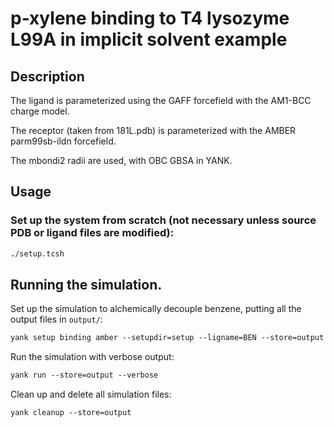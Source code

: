 # p-xylene binding to T4 lysozyme L99A in implicit solvent example

## Description

The ligand is parameterized using the GAFF forcefield with the AM1-BCC charge model.

The receptor (taken from 181L.pdb) is parameterized with the AMBER parm99sb-ildn forcefield.

The mbondi2 radii are used, with OBC GBSA in YANK.

## Usage

### Set up the system from scratch (not necessary unless source PDB or ligand files are modified):
```tcsh
./setup.tcsh
```

## Running the simulation.

Set up the simulation to alchemically decouple benzene, putting all the output files in `output/`:
```tcsh
yank setup binding amber --setupdir=setup --ligname=BEN --store=output --iterations=1000 --restraints=harmonic --gbsa=OBCs --temperature=300*kelvin --minimize --verbose
```

Run the simulation with verbose output:
```tcsh
yank run --store=output --verbose
```

Clean up and delete all simulation files:
```tcsh
yank cleanup --store=output
```

